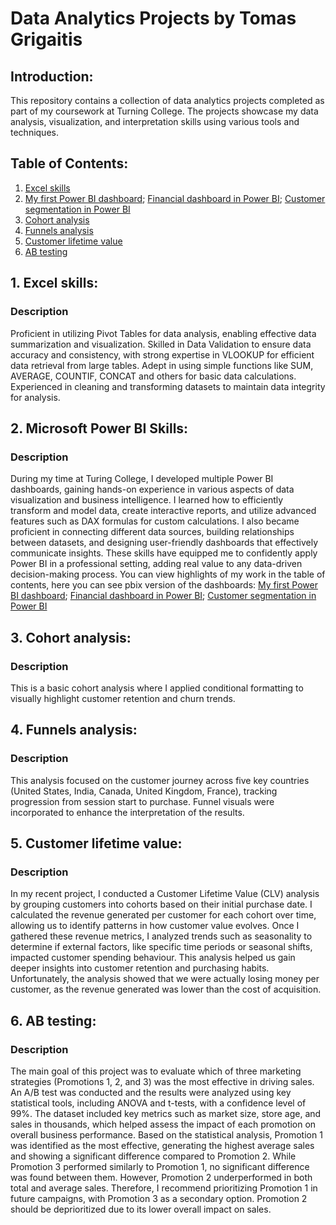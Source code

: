 # Data Analytics Projects by Tomas Grigaitis

## Introduction:
This repository contains a collection of data analytics projects completed as part of my coursework at Turning College. The projects showcase my data analysis, visualization, and interpretation skills using various tools and techniques.

## Table of Contents:
1. [Excel skills](Excel/Excel%20knowledge%20(simple%20example).xlsx)
2. [My first Power BI dashboard](Power%20BI/My%20first%20powerbi%20dashboard.pdf); [Financial dashboard in Power BI](Power%20BI/Financial%20overview%20dashboard.pdf); [Customer segmentation in Power BI](Power%20BI/Customer%20segmentation%20POWER%20BI.pdf)
5. [Cohort analysis](Excel/Cohort%20analysis.xlsx)
6. [Funnels analysis](Excel/funnels.xlsx)
7. [Customer lifetime value](Excel/Customer%20lifetime%20value%20(cohorts).xlsx)
8. [AB testing](AB%20test%20task.docx)

## 1. Excel skills:
### Description
Proficient in utilizing Pivot Tables for data analysis, enabling effective data summarization and visualization. Skilled in Data Validation to ensure data accuracy and consistency, with strong expertise in VLOOKUP for efficient data retrieval from large tables. Adept in using simple functions like SUM, AVERAGE, COUNTIF, CONCAT and others for basic data calculations. Experienced in cleaning and transforming datasets to maintain data integrity for analysis.

## 2. Microsoft Power BI Skills:
### Description
During my time at Turing College, I developed multiple Power BI dashboards, gaining hands-on experience in various aspects of data visualization and business intelligence. I learned how to efficiently transform and model data, create interactive reports, and utilize advanced features such as DAX formulas for custom calculations. I also became proficient in connecting different data sources, building relationships between datasets, and designing user-friendly dashboards that effectively communicate insights. These skills have equipped me to confidently apply Power BI in a professional setting, adding real value to any data-driven decision-making process. You can view highlights of my work in the table of contents, here you can see pbix version of the dashboards: [My first Power BI dashboard](Power%20BI/My%20first%20powerbi%20dashboard.pbix); [Financial dashboard in Power BI](Power%20BI/Financial%20overview%20dashboard.pbix); [Customer segmentation in Power BI](Power%20BI/Customer%20segmentation%20POWER%20BI.pbix)

## 3. Cohort analysis:
### Description
This is a basic cohort analysis where I applied conditional formatting to visually highlight customer retention and churn trends.

## 4. Funnels analysis:
### Description
This analysis focused on the customer journey across five key countries (United States, India, Canada, United Kingdom, France), tracking progression from session start to purchase. Funnel visuals were incorporated to enhance the interpretation of the results.


## 5. Customer lifetime value:
### Description
In my recent project, I conducted a Customer Lifetime Value (CLV) analysis by grouping customers into cohorts based on their initial purchase date. I calculated the revenue generated per customer for each cohort over time, allowing us to identify patterns in how customer value evolves. Once I gathered these revenue metrics, I analyzed trends such as seasonality to determine if external factors, like specific time periods or seasonal shifts, impacted customer spending behaviour. This analysis helped us gain deeper insights into customer retention and purchasing habits. Unfortunately, the analysis showed that we were actually losing money per customer, as the revenue generated was lower than the cost of acquisition.


## 6. AB testing:
### Description
The main goal of this project was to evaluate which of three marketing strategies (Promotions 1, 2, and 3) was the most effective in driving sales. An A/B test was conducted and the results were analyzed using key statistical tools, including ANOVA and t-tests, with a confidence level of 99%. The dataset included key metrics such as market size, store age, and sales in thousands, which helped assess the impact of each promotion on overall business performance.
Based on the statistical analysis, Promotion 1 was identified as the most effective, generating the highest average sales and showing a significant difference compared to Promotion 2. While Promotion 3 performed similarly to Promotion 1, no significant difference was found between them. However, Promotion 2 underperformed in both total and average sales. Therefore, I recommend prioritizing Promotion 1 in future campaigns, with Promotion 3 as a secondary option. Promotion 2 should be deprioritized due to its lower overall impact on sales.
